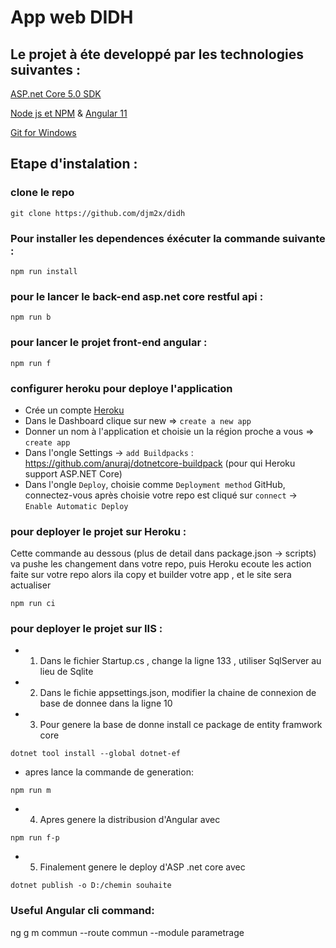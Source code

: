 # App web DIDH

## Le projet à éte developpé par les technologies suivantes : 
[ASP.net Core 5.0 SDK](https://dotnet.microsoft.com/download)

[Node js et NPM](https://nodejs.org/en/download/) & [Angular 11](https://cli.angular.io/)

[Git for Windows](https://git-scm.com/downloads)

## Etape d'instalation : 

### clone le repo
```
git clone https://github.com/djm2x/didh
```

### Pour installer les dependences éxécuter la commande suivante : 
```
npm run install
```

### pour le lancer le back-end asp.net core restful api :
```
npm run b
```

### pour lancer le projet front-end angular : 
```
npm run f 
```

### configurer heroku pour deploye l'application

- Crée un compte [Heroku](https://www.heroku.com/)
- Dans le Dashboard clique sur new => `create a new app`
- Donner un nom à l'application et choisie un la région proche a vous => `create app`
- Dans l'ongle Settings -> `add Buildpacks` : https://github.com/anuraj/dotnetcore-buildpack (pour qui Heroku support ASP.NET Core)
- Dans l'ongle `Deploy`, choisie comme `Deployment method` GitHub, connectez-vous après choisie votre repo est cliqué sur `connect` -> `Enable Automatic Deploy`


### pour deployer le projet sur Heroku : 
Cette commande au dessous (plus de detail dans package.json -> scripts) va pushe les changement dans votre repo, puis Heroku ecoute les action faite sur votre repo alors ila copy et builder votre app , et le site sera actualiser
```
npm run ci 
```
### pour deployer le projet sur IIS : 
- 1. Dans le fichier Startup.cs , change la ligne 133 , utiliser SqlServer au lieu de Sqlite
- 2. Dans le fichie appsettings.json, modifier la chaine de connexion de base de donnee dans la ligne 10
- 3. Pour genere la base de donne install ce package de entity framwork core
```
dotnet tool install --global dotnet-ef
```
- apres lance la commande de generation:
```
npm run m
```
- 4. Apres genere la distribusion d'Angular avec
```
npm run f-p
```
- 5. Finalement genere le deploy d'ASP .net core avec
```
dotnet publish -o D:/chemin souhaite
```

### Useful Angular cli command:
ng g m commun --route commun --module parametrage

